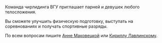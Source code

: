 Команда чирлидинга ВГУ приглашает парней и девушек любого телосложения.

Вы сможете улучшить физическую подготовку, выступать на соревнованиях и получать спортивные разряды.

По всем вопросам пишите [Анне Маковецкой](https://vk.com/dont_to) или [Кириллу Лавлинскому](https://vk.com/lav_kikiboy).